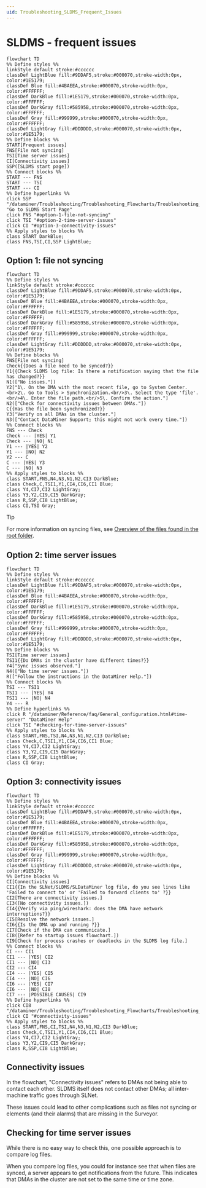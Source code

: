 ```yaml
---
uid: Troubleshooting_SLDMS_Frequent_Issues
---
```


# SLDMS - frequent issues

```mermaid
flowchart TD
%% Define styles %%
linkStyle default stroke:#cccccc
classDef LightBlue fill:#9DDAF5,stroke:#000070,stroke-width:0px, color:#1E5179;
classDef Blue fill:#4BAEEA,stroke:#000070,stroke-width:0px, color:#FFFFFF;
classDef DarkBlue fill:#1E5179,stroke:#000070,stroke-width:0px, color:#FFFFFF;
classDef DarkGray fill:#58595B,stroke:#000070,stroke-width:0px, color:#FFFFFF;
classDef Gray fill:#999999,stroke:#000070,stroke-width:0px, color:#FFFFFF;
classDef LightGray fill:#DDDDDD,stroke:#000070,stroke-width:0px, color:#1E5179;
%% Define blocks %%
START[Frequent issues]
FNS[File not syncing]
TSI[Time server issues]
CI[Connectivity issues]
SSP([SLDMS start page])
%% Connect blocks %%
START --- FNS
START --- TSI
START --- CI
%% Define hyperlinks %%
click SSP "/dataminer/Troubleshooting/Troubleshooting_Flowcharts/Troubleshooting_Process_Identification/Communication_processes/Troubleshooting_SLDMS_exe.html" "Go to SLDMS Start Page"
click FNS "#option-1-file-not-syncing"
click TSI "#option-2-time-server-issues"
click CI "#option-3-connectivity-issues"
%% Apply styles to blocks %%
class START DarkBlue;
class FNS,TSI,CI,SSP LightBlue;

```

## Option 1: file not syncing

```mermaid
flowchart TD
%% Define styles %%
linkStyle default stroke:#cccccc
classDef LightBlue fill:#9DDAF5,stroke:#000070,stroke-width:0px, color:#1E5179;
classDef Blue fill:#4BAEEA,stroke:#000070,stroke-width:0px, color:#FFFFFF;
classDef DarkBlue fill:#1E5179,stroke:#000070,stroke-width:0px, color:#FFFFFF;
classDef DarkGray fill:#58595B,stroke:#000070,stroke-width:0px, color:#FFFFFF;
classDef Gray fill:#999999,stroke:#000070,stroke-width:0px, color:#FFFFFF;
classDef LightGray fill:#DDDDDD,stroke:#000070,stroke-width:0px, color:#1E5179;
%% Define blocks %%
FNS[File not syncing]
Check{{Does a file need to be synced?}}
Y1{{Check SLDMS log file: Is there a notification saying that the file has changed?}}
N1(["No issues."])
Y2["1\. On the DMA with the most recent file, go to System Center.<br>2\. Go to Tools > Synchronization.<br/>3\. Select the type 'file'.<br/>4\. Enter the file path.<br/>5\. Confirm the action."]
N2(["Check for connectivity issues between DMAs."])
C{{Has the file been synchronized?}}
Y3["Verify on all DMAs in the cluster."]
N3(["Contact DataMiner Support; this might not work every time."])
%% Connect blocks %%
FNS --- Check
Check --- |YES| Y1
Check --- |NO| N1
Y1 --- |YES| Y2
Y1 --- |NO| N2
Y2 --- C
C --- |YES| Y3
C --- |NO| N3
%% Apply styles to blocks %%
class START,FNS,N4,N3,N1,N2,CI3 DarkBlue;
class Check,C,TSI1,Y1,CI4,CI6,CI1 Blue;
class Y4,CI7,CI2 LightGray;
class Y3,Y2,CI9,CI5 DarkGray;
class R,SSP,CI8 LightBlue;
class CI,TSI Gray;
```

> [!TIP]
> For more information on syncing files, see [Overview of the files found in the root folder](xref:Overview_of_the_files_found_in_the_root_folder).

## Option 2: time server issues

```mermaid
flowchart TD
%% Define styles %%
linkStyle default stroke:#cccccc
classDef LightBlue fill:#9DDAF5,stroke:#000070,stroke-width:0px, color:#1E5179;
classDef Blue fill:#4BAEEA,stroke:#000070,stroke-width:0px, color:#FFFFFF;
classDef DarkBlue fill:#1E5179,stroke:#000070,stroke-width:0px, color:#FFFFFF;
classDef DarkGray fill:#58595B,stroke:#000070,stroke-width:0px, color:#FFFFFF;
classDef Gray fill:#999999,stroke:#000070,stroke-width:0px, color:#FFFFFF;
classDef LightGray fill:#DDDDDD,stroke:#000070,stroke-width:0px, color:#1E5179;
%% Define blocks %%
TSI[Time server issues]
TSI1{{Do DMAs in the cluster have different times?}}
Y4["Sync issues observed."]
N4(["No time server issues."])
R(["Follow the instructions in the DataMiner Help."])
%% Connect blocks %%
TSI --- TSI1
TSI1 --- |YES| Y4
TSI1 --- |NO| N4
Y4 --- R
%% Define hyperlinks %%
click R "/dataminer/Reference/faq/General_configuration.html#time-server" "DataMiner Help"
click TSI "#checking-for-time-server-issues"
%% Apply styles to blocks %%
class START,FNS,TSI,N4,N3,N1,N2,CI3 DarkBlue;
class Check,C,TSI1,Y1,CI4,CI6,CI1 Blue;
class Y4,CI7,CI2 LightGray;
class Y3,Y2,CI9,CI5 DarkGray;
class R,SSP,CI8 LightBlue;
class CI Gray;
```

## Option 3: connectivity issues

```mermaid
flowchart TD
%% Define styles %%
linkStyle default stroke:#cccccc
classDef LightBlue fill:#9DDAF5,stroke:#000070,stroke-width:0px, color:#1E5179;
classDef Blue fill:#4BAEEA,stroke:#000070,stroke-width:0px, color:#FFFFFF;
classDef DarkBlue fill:#1E5179,stroke:#000070,stroke-width:0px, color:#FFFFFF;
classDef DarkGray fill:#58595B,stroke:#000070,stroke-width:0px, color:#FFFFFF;
classDef Gray fill:#999999,stroke:#000070,stroke-width:0px, color:#FFFFFF;
classDef LightGray fill:#DDDDDD,stroke:#000070,stroke-width:0px, color:#1E5179;
%% Define blocks %%
CI[Connectivity issues]
CI1{{In the SLNet/SLDMS/SLDataMiner log file, do you see lines like 'Failed to connect to' or 'Failed to forward clients to' ?}}
CI2[There are connectivity issues.]
CI3([No connectivity issues.])
CI4{{Verify via ping/wireshark: does the DMA have network interruptions?}}
CI5[Resolve the network issues.]
CI6{{Is the DMA up and running ?}}
CI7[Check if the DMA can communicate.]
CI8([Refer to startup issues flowchart.])
CI9[Check for process crashes or deadlocks in the SLDMS log file.]
%% Connect blocks %%
CI --- CI1
CI1 --- |YES| CI2
CI1 --- |NO| CI3
CI2 --- CI4
CI4 --- |YES| CI5
CI4 --- |NO| CI6
CI6 --- |YES| CI7
CI6 --- |NO| CI8
CI7 --- |POSSIBLE CAUSES| CI9
%% Define hyperlinks %%
click CI8 "/dataminer/Troubleshooting/Troubleshooting_Flowcharts/Troubleshooting_Startup_Issues.html"
click CI "#connectivity-issues"
%% Apply styles to blocks %%
class START,FNS,CI,TSI,N4,N3,N1,N2,CI3 DarkBlue;
class Check,C,TSI1,Y1,CI4,CI6,CI1 Blue;
class Y4,CI7,CI2 LightGray;
class Y3,Y2,CI9,CI5 DarkGray;
class R,SSP,CI8 LightBlue;
```

## Connectivity issues

In the flowchart, "Connectivity issues" refers to DMAs not being able to contact each other. SLDMS itself does not contact other DMAs; all inter-machine traffic goes through SLNet.

These issues could lead to other complications such as files not syncing or elements (and their alarms) that are missing in the Surveyor.

## Checking for time server issues

While there is no easy way to check this, one possible approach is to compare log files.

When you compare log files, you could for instance see that when files are synced, a server appears to get notifications from the future. This indicates that DMAs in the cluster are not set to the same time or time zone.
